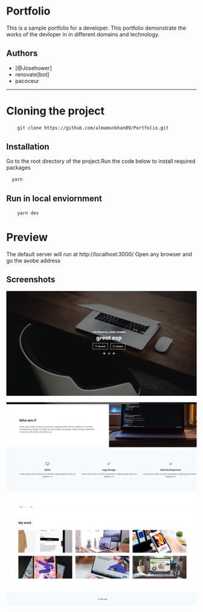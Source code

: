# Portfolio

This is a sample portfolio for a developer. This portfolio demonstrate the works of the devloper in in different domains and technology.

## Authors

- [@Josehower]
- renovate[bot]
- pacoceur

---

# Cloning the project

```bash
    git clone https://github.com/almamunkhan09/Portfolio.git
```

## Installation

Go to the root directory of the project.Run the code below to install required packages

```bash
  yarn

```

## Run in local enviornment

```bash
    yarn dev

```

# Preview

The default server will run at http://localhost:3000/
Open any browser and go the avobe address

## Screenshots

![Screenshot 1](https://github.com/almamunkhan09/Portfolio/blob/main/portfolio1.png)

![Screenshot 2](https://github.com/almamunkhan09/Portfolio/blob/main/portfolio2.png)
![Screenshot 3](https://github.com/almamunkhan09/Portfolio/blob/main/portfolio3.png)
